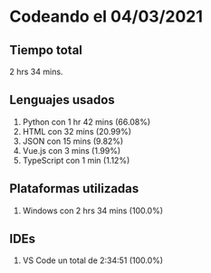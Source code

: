 # Codeando el 04/03/2021

## Tiempo total
2 hrs 34 mins.

## Lenguajes usados
1. Python con 1 hr 42 mins (66.08%)
1. HTML con 32 mins (20.99%)
1. JSON con 15 mins (9.82%)
1. Vue.js con 3 mins (1.99%)
1. TypeScript con 1 min (1.12%)

## Plataformas utilizadas
1. Windows con 2 hrs 34 mins (100.0%)

## IDEs
1. VS Code un total de 2:34:51 (100.0%)
